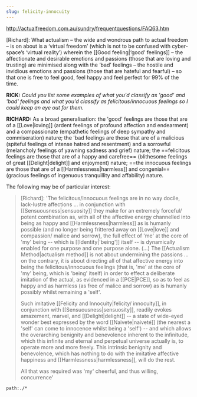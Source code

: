 ```yaml
---
slug: felicity-innocuity
---
```


http://actualfreedom.com.au/sundry/frequentquestions/FAQ63.htm
	
[Richard]: What actualism – the wide and wondrous path to actual freedom – is on about is a ‘virtual freedom’ (which is not to be confused with cyber-space’s ‘virtual reality’) wherein the [[Good feeling|‘good’ feelings]] – the affectionate and desirable emotions and passions (those that are loving and trusting) are minimised along with the ‘bad’ feelings – the hostile and invidious emotions and passions (those that are hateful and fearful) – so that one is free to feel good, feel happy and feel perfect for 99% of the time. 

**RICK:** *Could you list some examples of what you'd classify as 'good' and 'bad' feelings and what you'd classify as felicitous/innocuous feelings so I could keep an eye out for them.*

**RICHARD:** As a broad generalisation: the 'good' feelings are those that are of a [[Love|loving]] (ardent feelings of profound affection and endearment) and a compassionate (empathetic feelings of deep sympathy and commiseration) nature; the 'bad feelings are those that are of a malicious (spiteful feelings of intense hatred and resentment) and a sorrowful (melancholy feelings of yawning sadness and grief) nature; the ==felicitous feelings are those that are of a happy and carefree== (blithesome feelings of great [[Delight|delight]] and enjoyment) nature; ==the innocuous feelings are those that are of a [[Harmlessness|harmless]] and congenial== (gracious feelings of ingenuous tranquillity and affability) nature.

The following may be of particular interest:

> [Richard]: 'The felicitous/innocuous feelings are in no way docile, lack-lustre affections ... in conjunction with [[Sensuousness|sensuosity]] they make for an extremely forceful/ potent combination as, with all of the affective energy channelled into being as happy and [[Harmlessness|harmless]] as is humanly possible (and no longer being frittered away on [[Love|love]] and compassion/ malice and sorrow), the full effect of 'me' at the core of 'my' being -- which is [[Identity|'being']] itself -- is dynamically enabled for one purpose and one purpose alone. (...) The [[Actualism Method|actualism method]] is not about undermining the passions ... on the contrary, it is about directing all of that affective energy into being the felicitous/innocuous feelings (that is, 'me' at the core of 'my' being, which is 'being' itself) in order to effect a deliberate imitation of the actual, as evidenced in a [[PCE|PCE]], so as to feel as happy and as harmless (as free of malice and sorrow) as is humanly possibly whilst remaining a 'self'.
>
> Such imitative [[Felicity and Innocuity|felicity/ innocuity]], in conjunction with [[Sensuousness|sensuosity]], readily evokes amazement, marvel, and [[Delight|delight]] -- a state of wide-eyed wonder best expressed by the word [[Naivete|naiveté]] (the nearest a 'self' can come to innocence whilst being a 'self') -- and which allows the overarching benignity and benevolence inherent to the infinitude, which this infinite and eternal and perpetual universe actually is, to operate more and more freely. This intrinsic benignity and benevolence, which has nothing to do with the imitative affective happiness and [[Harmlessness|harmlessness]], will do the rest.
>
> All that was required was 'my' cheerful, and thus willing, concurrence'

```query
path:./*
```